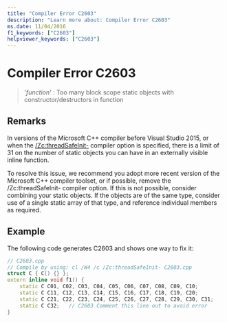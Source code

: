 ```yaml
---
title: "Compiler Error C2603"
description: "Learn more about: Compiler Error C2603"
ms.date: 11/04/2016
f1_keywords: ["C2603"]
helpviewer_keywords: ["C2603"]
---
```

# Compiler Error C2603

> '*function*' : Too many block scope static objects with constructor/destructors in function

## Remarks

In versions of the Microsoft C++ compiler before Visual Studio 2015, or when the [/Zc:threadSafeInit-](../../build/reference/zc-threadsafeinit-thread-safe-local-static-initialization.md) compiler option is specified, there is a limit of 31 on the number of static objects you can have in an externally visible inline function.

To resolve this issue, we recommend you adopt more recent version of the Microsoft C++ compiler toolset, or if possible, remove the /Zc:threadSafeInit- compiler option. If this is not possible, consider combining your static objects. If the objects are of the same type, consider use of a single static array of that type, and reference individual members as required.

## Example

The following code generates C2603 and shows one way to fix it:

```cpp
// C2603.cpp
// Compile by using: cl /W4 /c /Zc:threadSafeInit- C2603.cpp
struct C { C() {} };
extern inline void f1() {
    static C C01, C02, C03, C04, C05, C06, C07, C08, C09, C10;
    static C C11, C12, C13, C14, C15, C16, C17, C18, C19, C20;
    static C C21, C22, C23, C24, C25, C26, C27, C28, C29, C30, C31;
    static C C32;   // C2603 Comment this line out to avoid error
}
```
